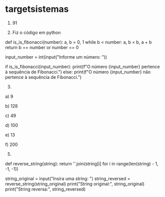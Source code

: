 # targetsistemas

1) 91

2) Fiz o código em python

def is_is_fibonacci(number):
    a, b = 0, 1
    while b < number:
        a, b = b, a + b
    return b == number or number == 0

input_number = int(input("Informe um número: "))

if is_is_fibonacci(input_number):
    print(f"O número {input_number} pertence à sequência de Fibonacci.")
else:
    print(f"O número {input_number} não pertence à sequência de Fibonacci.")



3) 

a) 9

b) 128

c) 49

d) 100

e) 13

f) 200

5) 

def reverse_string(string):
    return ''.join(string[i] for i in range(len(string) - 1, -1, -1))

string_original = input("Insira uma string: ")
string_reversed = reverse_string(string_original)
print("String original:", string_original)
print("String reversa:", string_reversed)
